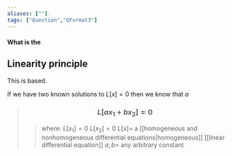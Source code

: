 ```yaml
---
aliases: [""]
tags: ["Question","QFormat3"]
---
```


#### What is the
## Linearity principle
This is based.

If we have two known solutions to $L[x]=0$ then we know that $a$

> ### $$ L[a x_1 + b x_2] = 0 $$ 
>> where:
>> $L[x_1]=0$ 
>> $L[x_2]=0$
>> $L[x]=$ a [[homogeneous and nonhomogeneous differential equations|homogeneous]] [[linear differential equation]]
>> $a,b=$ any arbitrary constant